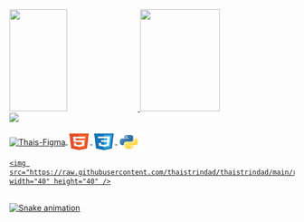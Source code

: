 
 <a href="https://github.com/thaistrindad">

 <img height="180em" width='45%' src="https://github-readme-stats.vercel.app/api?username=thaistrindad&show_icons=true&theme=radical"/>
 <img height="180em" width='53%' src="https://github-readme-stats.vercel.app/api/top-langs/?username=thaistrindad&layout=compact&theme=radical&border_radius=4.2"/>
 <img heigth='180em' width='45%' src= 'http://github-readme-streak-stats.herokuapp.com?user=thaistrindad&theme=radical&border_radius=4.2&locale=pt-         br&date_format=j%20M%5B%20Y%5D'/>
 
   <div>
    <div style="display: inline_block"><br>     
  <img align="center" alt="Thais-Figma" height="30" width="40" src="https://cdn.jsdelivr.net/gh/devicons/devicon/icons/figma/figma-original.svg">
  <img align="center" alt="Thais-HTML" height="30" width="40" src="https://raw.githubusercontent.com/devicons/devicon/master/icons/html5/html5-original.svg">
  <img align="center" alt="Thais-CSS" height="30" width="40" src="https://raw.githubusercontent.com/devicons/devicon/master/icons/css3/css3-original.svg">
  <img align="center" alt="Thais-Python" height="30" width="40" src="https://raw.githubusercontent.com/devicons/devicon/master/icons/python/python-original.svg">
  </div>
    
    <img src="https://raw.githubusercontent.com/thaistrindad/thaistrindad/main/rato.gif" width="40" height="40" />
    
   <br>![Snake animation](https://github.com/thaistrindad/thaistrindad/blob/output/github-contribution-grid-snake.svg)

  
